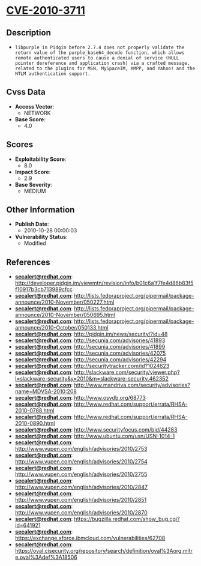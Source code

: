 
# [CVE-2010-3711](https://cve.mitre.org/cgi-bin/cvename.cgi?name=CVE-2010-3711)

## Description

- `libpurple in Pidgin before 2.7.4 does not properly validate the return value of the purple_base64_decode function, which allows remote authenticated users to cause a denial of service (NULL pointer dereference and application crash) via a crafted message, related to the plugins for MSN, MySpaceIM, XMPP, and Yahoo! and the NTLM authentication support.`

## Cvss Data

- **Access Vector**:
  - NETWORK
- **Base Score**:
  - 4.0

## Scores

- **Exploitability Score**:
  - 8.0
- **Impact Score**:
  - 2.9
- **Base Severity**:
  - MEDIUM

## Other Information

- **Publish Date**:
  - 2010-10-28 00:00:03
- **Vulnerability Status**:
  - Modified

## References

- **secalert@redhat.com**: http://developer.pidgin.im/viewmtn/revision/info/b01c6a1f7fe4d86b83f5f10917b3cb713989cfcc
- **secalert@redhat.com**: http://lists.fedoraproject.org/pipermail/package-announce/2010-November/050227.html
- **secalert@redhat.com**: http://lists.fedoraproject.org/pipermail/package-announce/2010-November/050695.html
- **secalert@redhat.com**: http://lists.fedoraproject.org/pipermail/package-announce/2010-October/050133.html
- **secalert@redhat.com**: http://pidgin.im/news/security/?id=48
- **secalert@redhat.com**: http://secunia.com/advisories/41893
- **secalert@redhat.com**: http://secunia.com/advisories/41899
- **secalert@redhat.com**: http://secunia.com/advisories/42075
- **secalert@redhat.com**: http://secunia.com/advisories/42294
- **secalert@redhat.com**: http://securitytracker.com/id?1024623
- **secalert@redhat.com**: http://slackware.com/security/viewer.php?l=slackware-security&y=2010&m=slackware-security.462352
- **secalert@redhat.com**: http://www.mandriva.com/security/advisories?name=MDVSA-2010:208
- **secalert@redhat.com**: http://www.osvdb.org/68773
- **secalert@redhat.com**: http://www.redhat.com/support/errata/RHSA-2010-0788.html
- **secalert@redhat.com**: http://www.redhat.com/support/errata/RHSA-2010-0890.html
- **secalert@redhat.com**: http://www.securityfocus.com/bid/44283
- **secalert@redhat.com**: http://www.ubuntu.com/usn/USN-1014-1
- **secalert@redhat.com**: http://www.vupen.com/english/advisories/2010/2753
- **secalert@redhat.com**: http://www.vupen.com/english/advisories/2010/2754
- **secalert@redhat.com**: http://www.vupen.com/english/advisories/2010/2755
- **secalert@redhat.com**: http://www.vupen.com/english/advisories/2010/2847
- **secalert@redhat.com**: http://www.vupen.com/english/advisories/2010/2851
- **secalert@redhat.com**: http://www.vupen.com/english/advisories/2010/2870
- **secalert@redhat.com**: https://bugzilla.redhat.com/show_bug.cgi?id=641921
- **secalert@redhat.com**: https://exchange.xforce.ibmcloud.com/vulnerabilities/62708
- **secalert@redhat.com**: https://oval.cisecurity.org/repository/search/definition/oval%3Aorg.mitre.oval%3Adef%3A18506
